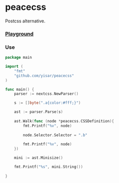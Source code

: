 # peacecss
Postcss alternative.

### [Playground](https://yisar.github.io/peacecss/)

### Use

```go
package main

import (
	"fmt"
	"github.com/yisar/peacecss"
)

func main() {
	parser := nextcss.NewParser()

	s := []byte(".a{color:#fff;}")

	ast := parser.Parse(s)
	
	ast.Walk(func (node *peacecss.CSSDefinition){
		fmt.Printf("%v", node)
		
		node.Selector.Selector = ".b"
	
		fmt.Printf("%v", node)
	})

	mini := ast.Minisize()

	fmt.Printf("%s", mini.String())
	
}
```

